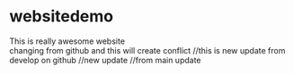 # websitedemo

This is really awesome website
<br>
changing from github and this will create conflict
//this is new update from develop on github
//new update
//from main update
